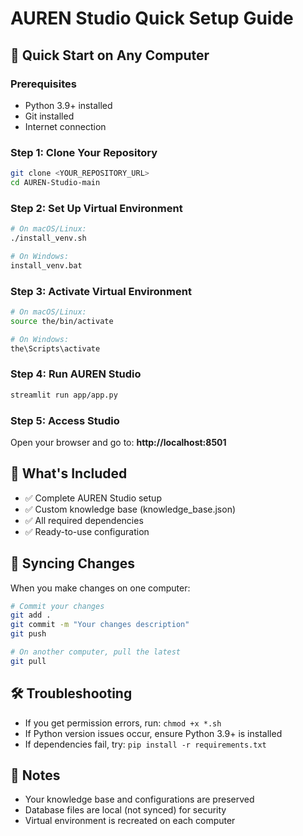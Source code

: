 # AUREN Studio Quick Setup Guide

## 🚀 Quick Start on Any Computer

### Prerequisites
- Python 3.9+ installed
- Git installed
- Internet connection

### Step 1: Clone Your Repository
```bash
git clone <YOUR_REPOSITORY_URL>
cd AUREN-Studio-main
```

### Step 2: Set Up Virtual Environment
```bash
# On macOS/Linux:
./install_venv.sh

# On Windows:
install_venv.bat
```

### Step 3: Activate Virtual Environment
```bash
# On macOS/Linux:
source the/bin/activate

# On Windows:
the\Scripts\activate
```

### Step 4: Run AUREN Studio
```bash
streamlit run app/app.py
```

### Step 5: Access Studio
Open your browser and go to: **http://localhost:8501**

## 📁 What's Included
- ✅ Complete AUREN Studio setup
- ✅ Custom knowledge base (knowledge_base.json)
- ✅ All required dependencies
- ✅ Ready-to-use configuration

## 🔄 Syncing Changes
When you make changes on one computer:

```bash
# Commit your changes
git add .
git commit -m "Your changes description"
git push

# On another computer, pull the latest
git pull
```

## 🛠️ Troubleshooting
- If you get permission errors, run: `chmod +x *.sh`
- If Python version issues occur, ensure Python 3.9+ is installed
- If dependencies fail, try: `pip install -r requirements.txt`

## 📝 Notes
- Your knowledge base and configurations are preserved
- Database files are local (not synced) for security
- Virtual environment is recreated on each computer 